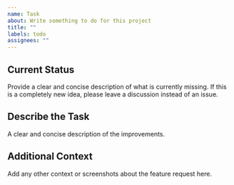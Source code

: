 ```yaml
---
name: Task
about: Write something to do for this project
title: ""
labels: todo
assignees: ""
---
```


## Current Status

Provide a clear and concise description of what is currently missing.
If this is a completely new idea, please leave a discussion instead of an issue.

## Describe the Task

A clear and concise description of the improvements.

## Additional Context

Add any other context or screenshots about the feature request here.
